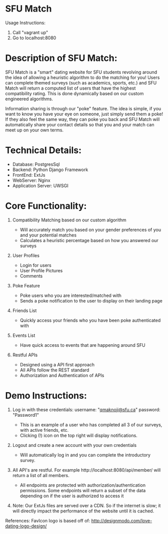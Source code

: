 # SFU Match

Usage Instructions:
1. Call "vagrant up"
2. Go to localhost:8080

# Description of SFU Match:

SFU Match is a "smart" dating website for SFU students revolving around the idea of allowing a heuristic algorithm
    to do the matching for you! Users can complete themed surveys (such as academics, sports, etc.) and SFU Match will
    return a computed list of users that have the highest compatibility rating. This is done dynamically based on our
    custom engineered algorithms.

Information sharing is through our "poke" feature. The idea is simple, if you want to know you have your eye on
    someone, just simply send them a poke! If they also feel the same way, they can poke you back and SFU Match will
    automatically share your contact details so that you and your match can meet up on your own terms.

# Technical Details:
-   Database: PostgresSql
-   Backend: Python Django Framework
-   FrontEnd: ExtJs
-   WebServer: Nginx
-   Application Server: UWSGI

# Core Functionality:

1. Compatibility Matching based on our custom algorithm
    - Will accurately match you based on your gender preferences of you and your potential matches
    - Calculates a heuristic percentage based on how you answered our surveys

2. User Profiles
    - Login for users
    - User Profile Pictures
    - Comments

3. Poke Feature
    - Poke users who you are interested/matched with
    - Sends a poke notification to the user to display on their landing page

4. Friends List
    - Quickly access your friends who you have been poke authenticated with

5. Events List
    - Have quick access to events that are happening around SFU

7. Restful APIs
    - Designed using a API first approach
    - All APIs follow the REST standard
    - Authorization and Authentication of APIs

# Demo Instructions:
1. Log in with these credentials: username: "qmaknoji@sfu.ca" password: "Password1"
    - This is an example of a user who has completed all 3 of our surveys, with active friends, etc.
    - Clicking (!) icon on the top right will display notifications.

2. Logout and create a new account with your own credentials
    - Will automatically log in and you can complete the introductory survey.

3. All API's are restful. For example http://localhost:8080/api/member/ will return a list of all members.
    - All endpoints are protected with authorization/authentication permissions. Some endpoints will return a subset
        of the data depending on if the user is authorized to access it

4. Note: Our ExtJs files are served over a CDN. So if the internet is slow; it will directly impact the performance
of the website until it is cached.

References:
FavIcon logo is based off of: http://designmodo.com/love-dating-logo-design/